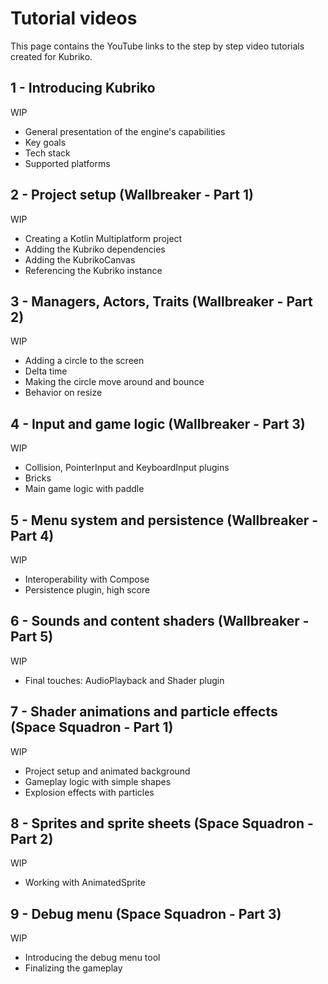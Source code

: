 # Tutorial videos
This page contains the YouTube links to the step by step video tutorials created for Kubriko.

## 1 - Introducing Kubriko
WIP
- General presentation of the engine's capabilities
- Key goals
- Tech stack
- Supported platforms

## 2 - Project setup (Wallbreaker - Part 1)
WIP
- Creating a Kotlin Multiplatform project
- Adding the Kubriko dependencies
- Adding the KubrikoCanvas
- Referencing the Kubriko instance

## 3 - Managers, Actors, Traits (Wallbreaker - Part 2)
WIP
- Adding a circle to the screen
- Delta time
- Making the circle move around and bounce
- Behavior on resize

## 4 - Input and game logic (Wallbreaker - Part 3)
WIP
- Collision, PointerInput and KeyboardInput plugins
- Bricks
- Main game logic with paddle

## 5 - Menu system and persistence (Wallbreaker - Part 4)
WIP
- Interoperability with Compose
- Persistence plugin, high score

## 6 - Sounds and content shaders (Wallbreaker - Part 5)
WIP
- Final touches: AudioPlayback and Shader plugin

## 7 - Shader animations and particle effects (Space Squadron - Part 1)
WIP
- Project setup and animated background
- Gameplay logic with simple shapes
- Explosion effects with particles

## 8 - Sprites and sprite sheets (Space Squadron - Part 2)
WIP
- Working with AnimatedSprite

## 9 - Debug menu (Space Squadron - Part 3)
WIP
- Introducing the debug menu tool
- Finalizing the gameplay